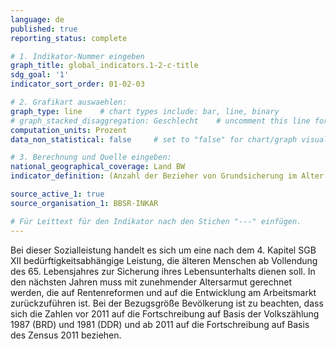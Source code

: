 ```yaml
---
language: de   
published: true
reporting_status: complete

# 1. Indikator-Nummer eingeben
graph_title: global_indicators.1-2-c-title 
sdg_goal: '1'
indicator_sort_order: 01-02-03

# 2. Grafikart auswaehlen:
graph_type: line    # chart types include: bar, line, binary
# graph_stacked_disaggregation: Geschlecht    # uncomment this line for stacked bars. eplace "Geschlecht" with the field of aggregation.
computation_units: Prozent
data_non_statistical: false     # set to "false" for chart/graph visualization

# 3. Berechnung und Quelle eingeben:
national_geographical_coverage: Land BW
indicator_definition: (Anzahl der Bezieher von Grundsicherung im Alter ab 65 Jahren) / (Anzahl der Einwohner:innen im Alter ab 65 Jahren)						

source_active_1: true
source_organisation_1: BBSR-INKAR

# Für Leittext für den Indikator nach den Stichen "---" einfügen.
---
```


Bei dieser Sozialleistung handelt es sich um eine nach dem 4. Kapitel SGB XII bedürftigkeitsabhängige Leistung, die älteren Menschen ab Vollendung des 65. Lebensjahres zur Sicherung ihres Lebensunterhalts dienen soll. In den nächsten Jahren muss mit zunehmender Altersarmut gerechnet werden, die auf Rentenreformen und auf die Entwicklung am Arbeitsmarkt zurückzuführen ist. Bei der Bezugsgröße Bevölkerung ist zu beachten, dass sich die Zahlen vor 2011 auf die Fortschreibung auf Basis der Volkszählung 1987 (BRD) und 1981 (DDR) und ab 2011 auf die Fortschreibung auf Basis des Zensus 2011 beziehen.			